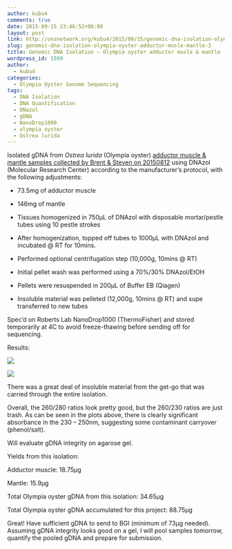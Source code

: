 ```yaml
---
author: kubu4
comments: true
date: 2015-09-15 23:46:52+00:00
layout: post
link: http://onsnetwork.org/kubu4/2015/09/15/genomic-dna-isolation-olympia-oyster-adductor-musle-mantle-3/
slug: genomic-dna-isolation-olympia-oyster-adductor-musle-mantle-3
title: Genomic DNA Isolation – Olympia oyster adductor musle & mantle
wordpress_id: 1599
author:
  - kubu4
categories:
  - Olympia Oyster Genome Sequencing
tags:
  - DNA Isolation
  - DNA Quantification
  - DNazol
  - gDNA
  - NanoDrop1000
  - olympia oyster
  - Ostrea lurida
---
```


Isolated gDNA from _Ostrea lurida_ (Olympia oyster) [adductor muscle & mantle samples collected by Brent & Steven on 20150812](http://onsnetwork.org/halfshell/2015/08/12/another-day-another-species/) using DNAzol (Molecular Research Center) according to the manufacturer’s protocol, with the following adjustments:




    
  * 73.5mg of adductor muscle

    
  * 146mg of mantle

    
  * Tissues homogenized in 750μL of DNAzol with disposable mortar/pestle tubes using 10 pestle strokes

    
  * After homogenization, topped off tubes to 1000μL with DNAzol and incubated @ RT for 10mins.

    
  * Performed optional centrifugation step (10,000g, 10mins @ RT)

    
  * Initial pellet wash was performed using a 70%/30% DNAzol/EtOH

    
  * Pellets were resuspended in 200μL of Buffer EB (Qiagen)

    
  * Insoluble material was pelleted (12,000g, 10mins @ RT) and supe transferred to new tubes



Spec’d on Roberts Lab NanoDrop1000 (ThermoFisher) and stored temporarily at 4C to avoid freeze-thawing before sending off for sequencing.



Results:

[![](http://eagle.fish.washington.edu/Arabidopsis/20150915_gDNA_oly_ODs.JPG)](http://eagle.fish.washington.edu/Arabidopsis/20150915_gDNA_oly_ODs.JPG)



[![](http://eagle.fish.washington.edu/Arabidopsis/20150915_gDNA_oly_plots.JPG)](http://eagle.fish.washington.edu/Arabidopsis/20150915_gDNA_oly_plots.JPG)



There was a great deal of insoluble material from the get-go that was carried through the entire isolation.

Overall, the 260/280 ratios look pretty good, but the 260/230 ratios are just trash. As can be seen in the plots above, there is clearly significant absorbance in the 230 – 250nm, suggesting some contaminant carryover (phenol/salt).

Will evaluate gDNA integrity on agarose gel.



Yields from this isolation:

Adductor muscle: 18.75μg

Mantle: 15.9μg



Total Olympia oyster gDNA from this isolation: 34.65μg



Total Olympia oyster gDNA accumulated for this project: 88.75μg



Great! Have sufficient gDNA to send to BGI (minimum of 73μg needed). Assuming gDNA integrity looks good on a gel, I will pool samples tomorrow, quantify the pooled gDNA and prepare for submission.
